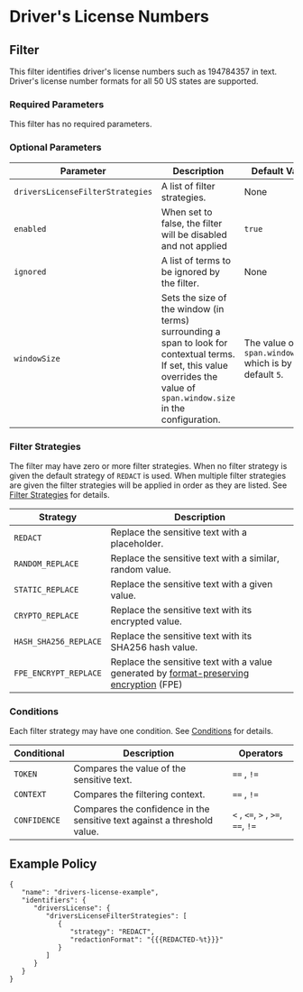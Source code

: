 # Driver's License Numbers

## Filter

This filter identifies driver's license numbers such as 194784357 in text. Driver's license number formats for all 50 US
states are supported.

### Required Parameters

This filter has no required parameters.

### Optional Parameters

| Parameter                        | Description                                                                                                                                                                | Default Value                                            |
|----------------------------------|----------------------------------------------------------------------------------------------------------------------------------------------------------------------------|----------------------------------------------------------|
| `driversLicenseFilterStrategies` | A list of filter strategies.                                                                                                                                               | None                                                     |
| `enabled`                        | When set to false, the filter will be disabled and not applied                                                                                                             | `true`                                                   |
| `ignored`                        | A list of terms to be ignored by the filter.                                                                                                                               | None                                                     |
| `windowSize`                     | Sets the size of the window (in terms) surrounding a span to look for contextual terms. If set, this value overrides the value of `span.window.size` in the configuration. | The value of `span.window.size` which is by default `5`. |

### Filter Strategies

The filter may have zero or more filter strategies. When no filter strategy is given the default strategy of `REDACT` is
used. When multiple filter strategies are given the filter strategies will be applied in order as they are listed.
See [Filter Strategies](#filter-strategies) for details.

| Strategy              | Description                                                                                                         |
|-----------------------|---------------------------------------------------------------------------------------------------------------------|
| `REDACT`              | Replace the sensitive text with a placeholder.                                                                      |
| `RANDOM_REPLACE`      | Replace the sensitive text with a similar, random value.                                                            |
| `STATIC_REPLACE`      | Replace the sensitive text with a given value.                                                                      |
| `CRYPTO_REPLACE`      | Replace the sensitive text with its encrypted value.                                                                |
| `HASH_SHA256_REPLACE` | Replace the sensitive text with its SHA256 hash value.                                                              |
| `FPE_ENCRYPT_REPLACE` | Replace the sensitive text with a value generated by [format-preserving encryption](filter-strategies.md#fpe) (FPE) |

### Conditions

Each filter strategy may have one condition. See [Conditions](#conditions) for details.

| Conditional  | Description                                                              | Operators                          |
|--------------|--------------------------------------------------------------------------|------------------------------------|
| `TOKEN`      | Compares the value of the sensitive text.                                | `==` , `!=`                        |
| `CONTEXT`    | Compares the filtering context.                                          | `==` , `!=`                        |
| `CONFIDENCE` | Compares the confidence in the sensitive text against a threshold value. | `<` , `<=`, `>` , `>=`, `==`, `!=` |

## Example Policy

```
{
   "name": "drivers-license-example",
   "identifiers": {
      "driversLicense": {
         "driversLicenseFilterStrategies": [
            {
               "strategy": "REDACT",
               "redactionFormat": "{{{REDACTED-%t}}}"
            }
         ]
      }
   }
}
```
